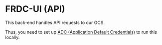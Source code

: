 # FRDC-UI (API)

This back-end handles API requests to our GCS.

Thus, you need to set up [ADC (Application Default Credentials)](https://cloud.google.com/docs/authentication/provide-credentials-adc#local-dev)
to run this locally.



